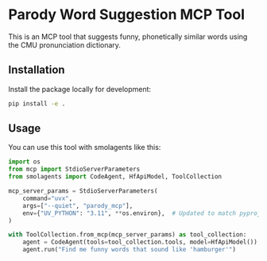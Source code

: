 # Parody Word Suggestion MCP Tool

This is an MCP tool that suggests funny, phonetically similar words using the CMU pronunciation dictionary.

## Installation

Install the package locally for development:
```bash
pip install -e .
```

## Usage

You can use this tool with smolagents like this:

```python
import os
from mcp import StdioServerParameters
from smolagents import CodeAgent, HfApiModel, ToolCollection

mcp_server_params = StdioServerParameters(
    command="uvx",
    args=["--quiet", "parody_mcp"],
    env={"UV_PYTHON": "3.11", **os.environ},  # Updated to match pyproject.toml
)

with ToolCollection.from_mcp(mcp_server_params) as tool_collection:
    agent = CodeAgent(tools=tool_collection.tools, model=HfApiModel())
    agent.run("Find me funny words that sound like 'hamburger'")
```